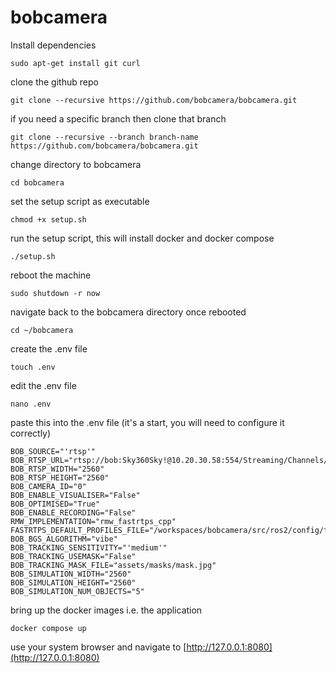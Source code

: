 # bobcamera

Install dependencies
```
sudo apt-get install git curl
```
clone the github repo
```
git clone --recursive https://github.com/bobcamera/bobcamera.git
```

if you need a specific branch then clone that branch
```
git clone --recursive --branch branch-name https://github.com/bobcamera/bobcamera.git
```
change directory to bobcamera
```
cd bobcamera
```
set the setup script as executable
```
chmod +x setup.sh
```
run the setup script, this will install docker and docker compose
```
./setup.sh
```
reboot the machine
```
sudo shutdown -r now
```
navigate back to the bobcamera directory once rebooted
```
cd ~/bobcamera
```
create the .env file
```
touch .env
```
edit the .env file
```
nano .env
```
paste this into the .env file (it's a start, you will need to configure it correctly)
```
BOB_SOURCE="'rtsp'"
BOB_RTSP_URL="rtsp://bob:Sky360Sky!@10.20.30.58:554/Streaming/Channels/101"
BOB_RTSP_WIDTH="2560"
BOB_RTSP_HEIGHT="2560"
BOB_CAMERA_ID="0"
BOB_ENABLE_VISUALISER="False"
BOB_OPTIMISED="True"
BOB_ENABLE_RECORDING="False"
RMW_IMPLEMENTATION="rmw_fastrtps_cpp"
FASTRTPS_DEFAULT_PROFILES_FILE="/workspaces/bobcamera/src/ros2/config/fastdds.xml"
BOB_BGS_ALGORITHM="vibe"
BOB_TRACKING_SENSITIVITY="'medium'"
BOB_TRACKING_USEMASK="False"
BOB_TRACKING_MASK_FILE="assets/masks/mask.jpg"
BOB_SIMULATION_WIDTH="2560"
BOB_SIMULATION_HEIGHT="2560"
BOB_SIMULATION_NUM_OBJECTS="5"
```
bring up the docker images i.e. the application
```
docker compose up
```
use your system browser and navigate to [http://127.0.0.1:8080](http://127.0.0.1:8080)
